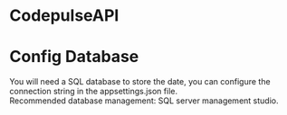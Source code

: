 # CodepulseAPI


# Config Database
You will need a SQL database to store the date, you can configure the connection string in the appsettings.json file.   
 Recommended database management: SQL server management studio.

